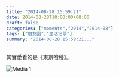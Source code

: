 ```yaml
---
title: "2014-08-28 15:59:21"
date: 2014-08-28T10:00:00+08:00
draft: false
categories: ["moments","2014","2014-08"]
tags: ["朋友圈","生活记录"]
summary: "2014-08-28 15:59:21..."
---
```


其實愛看的是《東京喰種》。

![Media 1](/Moments/photos/2014-08-28/201408281559210.jpg)

